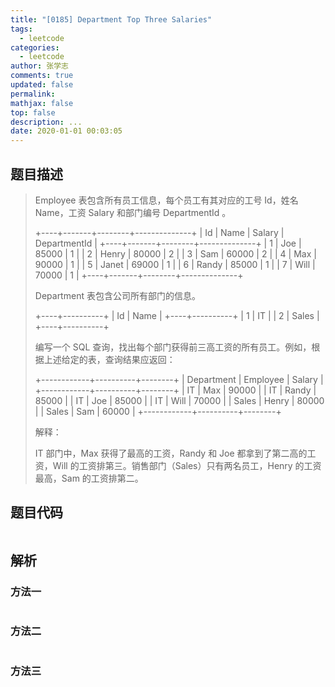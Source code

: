 ```yaml
---
title: "[0185] Department Top Three Salaries"
tags:
  - leetcode
categories:
  - leetcode
author: 张学志
comments: true
updated: false
permalink:
mathjax: false
top: false
description: ...
date: 2020-01-01 00:03:05
---
```


## 题目描述

> Employee 表包含所有员工信息，每个员工有其对应的工号 Id，姓名 Name，工资 Salary 和部门编号 DepartmentId 。 
> 
> +----+-------+--------+--------------+
> | Id | Name  | Salary | DepartmentId |
> +----+-------+--------+--------------+
> | 1  | Joe   | 85000  | 1            |
> | 2  | Henry | 80000  | 2            |
> | 3  | Sam   | 60000  | 2            |
> | 4  | Max   | 90000  | 1            |
> | 5  | Janet | 69000  | 1            |
> | 6  | Randy | 85000  | 1            |
> | 7  | Will  | 70000  | 1            |
> +----+-------+--------+--------------+ 
> 
> Department 表包含公司所有部门的信息。 
> 
> +----+----------+
> | Id | Name     |
> +----+----------+
> | 1  | IT       |
> | 2  | Sales    |
> +----+----------+ 
> 
> 编写一个 SQL 查询，找出每个部门获得前三高工资的所有员工。例如，根据上述给定的表，查询结果应返回： 
> 
> +------------+----------+--------+
> | Department | Employee | Salary |
> +------------+----------+--------+
> | IT         | Max      | 90000  |
> | IT         | Randy    | 85000  |
> | IT         | Joe      | 85000  |
> | IT         | Will     | 70000  |
> | Sales      | Henry    | 80000  |
> | Sales      | Sam      | 60000  |
> +------------+----------+--------+ 
> 
> 解释： 
> 
> IT 部门中，Max 获得了最高的工资，Randy 和 Joe 都拿到了第二高的工资，Will 的工资排第三。销售部门（Sales）只有两名员工，Henry 的工资最高，Sam 的工资排第二。 
> 

## 题目代码

```cpp

```

## 解析

### 方法一

```cpp

```

### 方法二

```cpp

```

### 方法三

```cpp

```


